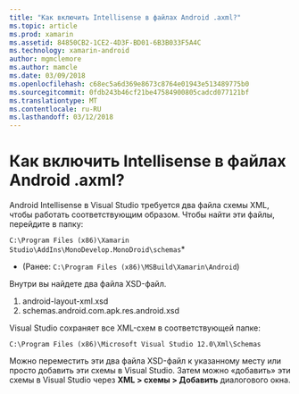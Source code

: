 ```yaml
---
title: "Как включить Intellisense в файлах Android .axml?"
ms.topic: article
ms.prod: xamarin
ms.assetid: 84850CB2-1CE2-4D3F-BD01-6B3B033F5A4C
ms.technology: xamarin-android
author: mgmclemore
ms.author: mamcle
ms.date: 03/09/2018
ms.openlocfilehash: c68ec5a6d369e8673c8764e01943e513489775b0
ms.sourcegitcommit: 0fdb243b46cf21be47584900805cadcd077121bf
ms.translationtype: MT
ms.contentlocale: ru-RU
ms.lasthandoff: 03/12/2018
---
```

# <a name="how-do-i-enable-intellisense-in-android-axml-files"></a>Как включить Intellisense в файлах Android .axml?

Android Intellisense в Visual Studio требуется два файла схемы XML, чтобы работать соответствующим образом. Чтобы найти эти файлы, перейдите в папку:

`C:\Program Files (x86)\Xamarin Studio\AddIns\MonoDevelop.MonoDroid\schemas`*

* (Ранее: `C:\Program Files (x86)\MSBuild\Xamarin\Android`)

Внутри вы найдете два файла XSD-файл.

1. android-layout-xml.xsd
2. schemas.android.com.apk.res.android.xsd

Visual Studio сохраняет все XML-схем в соответствующей папке:

`C:\Program Files (x86)\Microsoft Visual Studio 12.0\Xml\Schemas`

Можно переместить эти два файла XSD-файл к указанному месту или просто добавить эти схемы в Visual Studio. Затем можно «добавить» эти схемы в Visual Studio через **XML > схемы > Добавить** диалогового окна.






